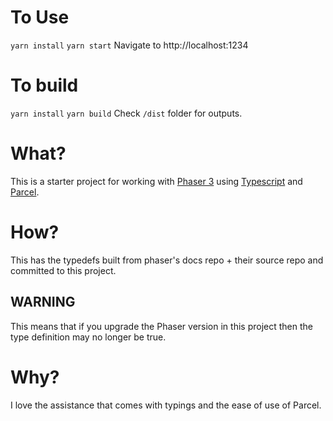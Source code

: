 # To Use
`yarn install`
`yarn start`
Navigate to http://localhost:1234

# To build
`yarn install`
`yarn build`
Check `/dist` folder for outputs.

# What?
This is a starter project for working with [Phaser 3](https://phaser.io/) using [Typescript](https://www.typescriptlang.org/) and [Parcel](https://parceljs.org/).

# How?
This has the typedefs built from phaser's docs repo + their source repo and committed to this project.

## WARNING
This means that if you upgrade the Phaser version in this project then the type definition may no longer be true.

# Why?
I love the assistance that comes with typings and the ease of use of Parcel.

